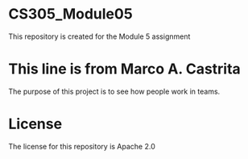 # CS305_Module05
This repository is created for the Module 5 assignment

# This line is from Marco A. Castrita
The purpose of this project is to 
see how people work in teams.

# License
The license for this repository is Apache 2.0
